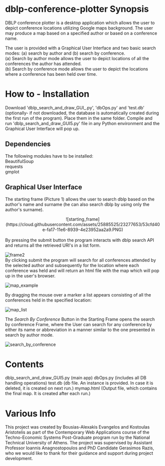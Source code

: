 # dblp-conference-plotter Synopsis

DBLP conference plotter is a desktop application which allows the user to depict conference locations utilizing Google maps background. The user may produce a map based on a specified author or based on a conference name.

The user is provided with a Graphical User Interface and two basic search modes: (a) search by author and (b) search by conference.
<br/>
(a) Search by author mode allows the user to depict locations of all the conferences the author has attended.
<br/>
(b) Search by conference mode allows the user to depict the locations where a conference has been held over time.

# How to - Installation
Download 'dblp_search_and_draw_GUI_.py', 'dbOps.py' and 'test.db' (optionally- if not downloaded, the database is automatically created during the first run of the program). Place them in the same folder. Compile and run 'dblp_search_and_draw_GUI5.py' file in any Python environment and the Graphical User Interface will pop up.  

## Dependencies
The following modules have to be installed:
<br/> BeautifulSoup
<br/> requests
<br/> gmplot

## Graphical User Interface

The starting frame (Picture 1) allows the user to search dblp based on the author's name and surname (he can also search dblp by using only the author's surname).<br/>
<div style="text-align:center">
![starting_frame](https://cloud.githubusercontent.com/assets/25885525/23277653/53cfd40e-fa17-11e6-8939-4e23952aa2a9.PNG)
</div>
<br/>
By pressing the submit button the program interacts with dblp search API and returns all the retrieved URI's in a list form.

![frame2](https://cloud.githubusercontent.com/assets/25885525/23277669/677dd15e-fa17-11e6-9bf3-c7da68455475.png)
<br/>
By clicking submit the program will search for all conferences attended by the selected author and subsequently for the location where each conference was held and will return an html file with the map which will pop up in the user's browser.

![map_example](https://cloud.githubusercontent.com/assets/25885525/23277750/b80e3eba-fa17-11e6-8e48-1b97df0d83ca.PNG)

By dragging the mouse over a marker a list appears consisting of all the conferences held in the specified location:

![map_list](https://cloud.githubusercontent.com/assets/25885525/23278075/ecdb8066-fa18-11e6-8030-2436a9ba302f.png)

The *Search By Conference* Button in the Starting Frame opens the search by conference Frame, where the User can search for any conference by either its name or abbreviation in a manner similar to the one presented in search by author mode.

![search_by_conference](https://cloud.githubusercontent.com/assets/25885525/23278295/ae0c58a0-fa19-11e6-8e4d-99842d12ae12.PNG)

# Contents
dblp_search_and_draw_GUI5.py (main app)
dbOps.py (includes all DB handling operations)
test.db (db file. An instance is provided. In case it is deleted, it is created on next run.)
mymap.html (Output file, which contains the final map. It is created after each run.)


# Various Info
This project was created by Bousias-Alexakis Evangelos and Kostoulas Aristotelis as part of the Contemporary Web Applications course of the Techno-Economic Systems Post-Graduate program run by the National Technical University of Athens. The project was supervised by Assistant Professor Ioannis Anagnostopoulos and PhD Candidate Gerasimos Razis, who we would like to thank for their guidance and support during project development.
